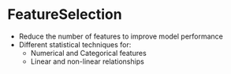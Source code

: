# FeatureSelection

- Reduce the number of features to improve model performance
- Different statistical techniques for: <br>
  - Numerical and Categorical features
  - Linear and non-linear relationships
